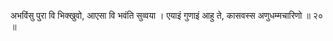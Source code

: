 अभविंसु पुरा वि भिक्खुवो, आएसा वि भवंति सुव्वया । 
एयाइं गुणाइं आहु ते, कासवस्स अणुधम्मचारिणो ॥ २० ॥